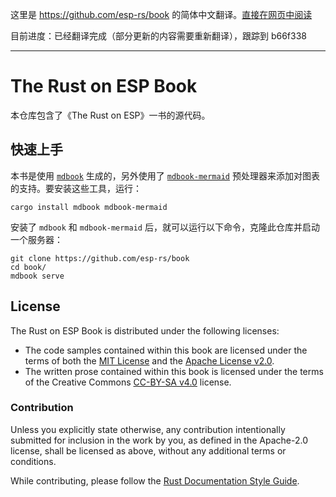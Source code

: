这里是 https://github.com/esp-rs/book 的简体中文翻译。[直接在网页中阅读](https://narukara.github.io/rust-on-esp-book-zh-cn/)

目前进度：已经翻译完成（部分更新的内容需要重新翻译），跟踪到 b66f338

---

# The Rust on ESP Book

本仓库包含了《The Rust on ESP》一书的源代码。

## 快速上手

本书是使用 [`mdbook`] 生成的，另外使用了 [`mdbook-mermaid`] 预处理器来添加对图表的支持。要安装这些工具，运行：

```shell
cargo install mdbook mdbook-mermaid
```

安装了 `mdbook` 和 `mdbook-mermaid` 后，就可以运行以下命令，克隆此仓库并启动一个服务器：

```shell
git clone https://github.com/esp-rs/book
cd book/
mdbook serve
```

[`mdbook`]: https://github.com/rust-lang/mdBook
[`mdbook-mermaid`]: https://github.com/badboy/mdbook-mermaid

## License

The Rust on ESP Book is distributed under the following licenses:

- The code samples contained within this book are licensed under the terms of
  both the [MIT License] and the [Apache License v2.0].
- The written prose contained within this book is licensed under the terms of
  the Creative Commons [CC-BY-SA v4.0] license.

[mit license]: ./LICENSE-MIT
[apache license v2.0]: ./LICENSE-APACHE
[cc-by-sa v4.0]: ./LICENSE-CC-BY-SA

### Contribution

Unless you explicitly state otherwise, any contribution intentionally submitted for inclusion in the
work by you, as defined in the Apache-2.0 license, shall be licensed as above, without any
additional terms or conditions.

While contributing, please follow the [Rust Documentation Style Guide](rust-doc-style-guide.md).

